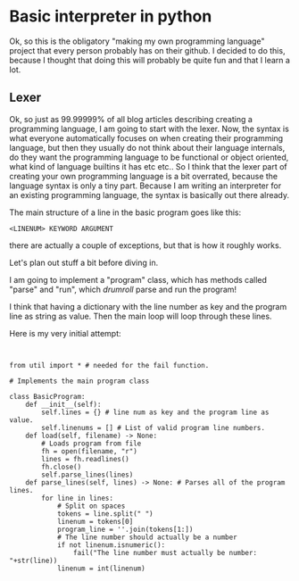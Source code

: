 
# Basic interpreter in python

Ok, so this is the obligatory "making my own programming language" project that every person probably has on their github. I decided to do this, because I thought that doing this will probably be quite fun and that I learn a lot.

## Lexer

Ok, so just as 99.99999% of all blog articles describing creating a programming language, I am going to start with the lexer. Now, the syntax is what everyone automatically focuses on when creating their programming language, but then they usually do not think about their language internals, do they want the programming language to be functional or object oriented, what kind of language builtins it has etc etc.. So I think that the lexer part of creating your own programming language is a bit overrated, because the language syntax is only a tiny part. Because I am writing an interpreter for an existing programming language, the syntax is basically out there already.

The main structure of a line in the basic program goes like this:

`<LINENUM> KEYWORD ARGUMENT`

there are actually a couple of exceptions, but that is how it roughly works.

Let's plan out stuff a bit before diving in.

I am going to implement a "program" class, which has methods called "parse" and "run", which *drumroll* parse and run the program!

I think that having a dictionary with the line number as key and the program line as string as value. Then the main loop will loop through these lines.

Here is my very initial attempt:

```


from util import * # needed for the fail function.

# Implements the main program class

class BasicProgram:
	def __init__(self):
		self.lines = {} # line num as key and the program line as value.
		self.linenums = [] # List of valid program line numbers.
	def load(self, filename) -> None:
		# Loads program from file
		fh = open(filename, "r")
		lines = fh.readlines()
		fh.close()
		self.parse_lines(lines)
	def parse_lines(self, lines) -> None: # Parses all of the program lines.
		for line in lines:
			# Split on spaces
			tokens = line.split(" ")
			linenum = tokens[0]
			program_line = ''.join(tokens[1:])
			# The line number should actually be a number
			if not linenum.isnumeric():
				fail("The line number must actually be number: "+str(line))
			linenum = int(linenum)

```















